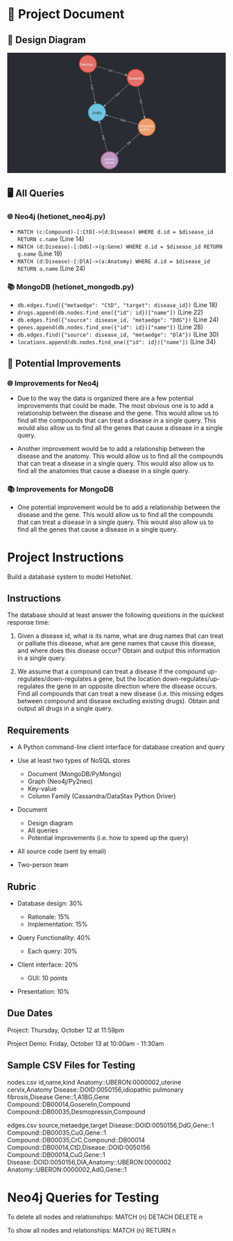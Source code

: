 # 📖 Project Document

## 📐 Design Diagram

![Design Diagram](<images/Screenshot 2023-10-11 at 5.16.24 PM.png>)

## 🖥️ All Queries

### 🌐 Neo4j (hetionet_neo4j.py)

- `MATCH (c:Compound)-[:CtD]->(d:Disease) WHERE d.id = $disease_id RETURN c.name` (Line 14)
- `MATCH (d:Disease)-[:DdG]->(g:Gene) WHERE d.id = $disease_id RETURN g.name` (Line 19)
- `MATCH (d:Disease)-[:DlA]->(a:Anatomy) WHERE d.id = $disease_id RETURN a.name` (Line 24)

### 📚 MongoDB (hetionet_mongodb.py)

- `db.edges.find({"metaedge": "CtD", "target": disease_id})` (Line 18)
- `drugs.append(db.nodes.find_one({"id": id})["name"])` (Line 22)
- `db.edges.find({"source": disease_id, "metaedge": "DdG"})` (Line 24)
- `genes.append(db.nodes.find_one({"id": id})["name"])` (Line 28)
- `db.edges.find({"source": disease_id, "metaedge": "DlA"})` (Line 30)
- `locations.append(db.nodes.find_one({"id": id})["name"])` (Line 34)

## 🚀 Potential Improvements

### 🌐 Improvements for Neo4j

- Due to the way the data is organized there are a few potential improvements that could be made. The most obvious one is to add a relationship between the disease and the gene. This would allow us to find all the compounds that can treat a disease in a single query. This would also allow us to find all the genes that cause a disease in a single query.

- Another improvement would be to add a relationship between the disease and the anatomy. This would allow us to find all the compounds that can treat a disease in a single query. This would also allow us to find all the anatomies that cause a disease in a single query.

### 📚 Improvements for MongoDB

- One potential improvement would be to add a relationship between the disease and the gene. This would allow us to find all the compounds that can treat a disease in a single query. This would also allow us to find all the genes that cause a disease in a single query.

# Project Instructions

Build a database system to model HetioNet.

## Instructions

The database should at least answer the following questions in the quickest response time:

1. Given a disease id, what is its name, what are drug names that can treat or palliate this disease, what are gene names that cause this disease, and where does this disease occur? Obtain and output this information in a single query.

2. We assume that a compound can treat a disease if the compound up-regulates/down-regulates a gene, but the location down-regulates/up-regulates the gene in an opposite direction where the disease occurs. Find all compounds that can treat a new disease (i.e. this missing edges between compound and disease excluding existing drugs). Obtain and output all drugs in a single query.

## Requirements

- A Python command-line client interface for database creation and query

- Use at least two types of NoSQL stores

  - Document (MongoDB/PyMongo)
  - Graph (Neo4j/Py2neo)
  - Key-value
  - Column Family (Cassandra/DataStax Python Driver)

- Document

  - Design diagram
  - All queries
  - Potential improvements (i.e. how to speed up the query)

- All source code (sent by email)

- Two-person team

## Rubric

- Database design: 30%

  - Rationale: 15%
  - Implementation: 15%

- Query Functionality: 40%

  - Each query: 20%

- Client interface: 20%

  - GUI: 10 points

- Presentation: 10%

## Due Dates

Project: Thursday, October 12 at 11:59pm

Project Demo: Friday, October 13 at 10:00am - 11:30am

## Sample CSV Files for Testing

nodes.csv
id,name,kind
Anatomy::UBERON:0000002,uterine cervix,Anatomy
Disease::DOID:0050156,idiopathic pulmonary fibrosis,Disease
Gene::1,A1BG,Gene
Compound::DB00014,Goserelin,Compound
Compound::DB00035,Desmopressin,Compound

edges.csv
source,metaedge,target
Disease::DOID:0050156,DdG,Gene::1
Compound::DB00035,CuG,Gene::1
Compound::DB00035,CrC,Compound::DB00014
Compound::DB00014,CtD,Disease::DOID:0050156
Compound::DB00014,CuG,Gene::1
Disease::DOID:0050156,DlA,Anatomy::UBERON:0000002
Anatomy::UBERON:0000002,AdG,Gene::1

# Neo4j Queries for Testing

To delete all nodes and relationships:
MATCH (n)
DETACH DELETE n

To show all nodes and relationships:
MATCH (n)
RETURN n
